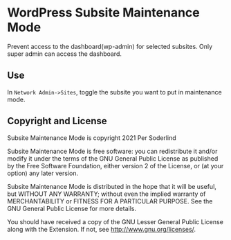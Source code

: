 # WordPress Subsite Maintenance Mode

Prevent access to the dashboard(wp-admin) for selected subsites. Only super admin can access the dashboard.

## Use

In `Network Admin->Sites`, toggle the subsite you want to put in maintenance mode.

## Copyright and License

Subsite Maintenance Mode is copyright 2021 Per Soderlind

Subsite Maintenance Mode is free software: you can redistribute it and/or modify it under the terms of the GNU General Public License as published by the Free Software Foundation, either version 2 of the License, or (at your option) any later version.

Subsite Maintenance Mode is distributed in the hope that it will be useful, but WITHOUT ANY WARRANTY; without even the implied warranty of MERCHANTABILITY or FITNESS FOR A PARTICULAR PURPOSE. See the GNU General Public License for more details.

You should have received a copy of the GNU Lesser General Public License along with the Extension. If not, see http://www.gnu.org/licenses/.
